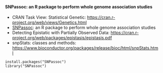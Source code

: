 #### SNPassoc: an R package to perform whole genome association studies

* CRAN Task View: Statistical Genetic: https://cran.r-project.org/web/views/Genetics.html
* [SNPassoc](https://cran.rstudio.com/web/packages/SNPassoc/SNPassoc.pdf): an R package to perform whole genome association studies
* Detecting Epistatic with Partially Observed Data: https://cran.r-project.org/web/packages/epistasis/epistasis.pdf
* snpStats: classes and methods: https://www.bioconductor.org/packages/release/bioc/html/snpStats.html

```
install.packages("SNPassoc")
library("SNPassoc")
```
